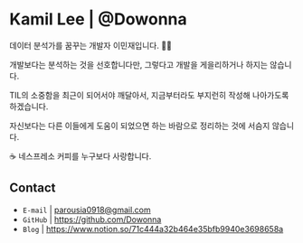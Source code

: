 # Kamil Lee | @Dowonna

데이터 분석가를 꿈꾸는 개발자 이민재입니다. 🙋‍♂️

개발보다는 분석하는 것을 선호합니다만, 그렇다고 개발을 게을리하거나 하지는 않습니다.

TIL의 소중함을 최근이 되어서야 깨달아서, 지금부터라도 부지런히 작성해 나아가도록 하겠습니다.

자신보다는 다른 이들에게 도움이 되었으면 하는 바람으로 정리하는 것에 서슴지 않습니다.

☕ 네스프레소 커피를 누구보다 사랑합니다.

## Contact

* `E-mail` | parousia0918@gmail.com
* `GitHub` | https://github.com/Dowonna
* `Blog` | https://www.notion.so/71c444a32b464e35bfb9940e3698658a
